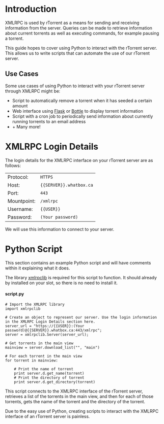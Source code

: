 # Introduction

XMLRPC is used by rTorrent as a means for sending and receiving information from the server. Queries can be made to retrieve information about current torrents as well as executing commands, for example pausing a torrent.

This guide hopes to cover using Python to interact with the rTorrent server. This allows us to write scripts that can automate the use of our rTorrent server. 

## Use Cases

Some use cases of using Python to interact with your rTorrent server through XMLRPC might be:

+ Script to automatically remove a torrent when it has seeded a certain amount
+ Web interface using [Flask](http://flask.pocoo.org/) or [Bottle](http://bottlepy.org/docs/dev/index.html) to display torrent information
+ Script with a cron job to periodically send information about currently running torrents to an email address
+ \+ Many more!

# XMLRPC Login Details

The login details for the XMLRPC interface on your rTorrent server are as follows:

<table class="mini">
<tr><td>Protocol: </td><td><code>HTTPS</code></td></tr>
<tr><td>Host: </td><td><code>{{SERVER}}.whatbox.ca</code></td></tr>
<tr><td>Port: </td><td><code>443</code></td></tr>
<tr><td>Mountpoint: </td><td><code>/xmlrpc</code></td></tr>
<tr><td>Username: </td><td><code>{{USER}}</code></td></tr>
<tr><td>Password: </td><td><code>(Your password)</code></td></tr>
</table> 

We will use this information to connect to your server.

# Python Script

This section contains an example Python script and will have comments within it explaining what it does.

The library [xmlrpclib](https://docs.python.org/2/library/xmlrpclib.html) is required for this script to function. It should already by installed on your slot, so there is no need to install it.

#### script.py
    # Import the XMLRPC library
    import xmlrpclib

    # Create an object to represent our server. Use the login information in the XMLRPC Login Details section here.
    server_url = "https://{{USER}}:(Your password)@{{SERVER}}.whatbox.ca:443/xmlrpc";
    server = xmlrpclib.Server(server_url);

    # Get torrents in the main view
    mainview = server.download_list("", "main")

    # For each torrent in the main view
    for torrent in mainview:

        # Print the name of torrent
        print server.d.get_name(torrent)
        # Print the directory of torrent
        print server.d.get_directory(torrent)

This script connects to the XMLRPC interface of the rTorrent server, retrieves a list of the torrents in the main view, and then for each of those torrents, gets the name of the torrent and the directory of the torrent.

Due to the easy use of Python, creating scripts to interact with the XMLRPC interface of an rTorrent server is painless.

